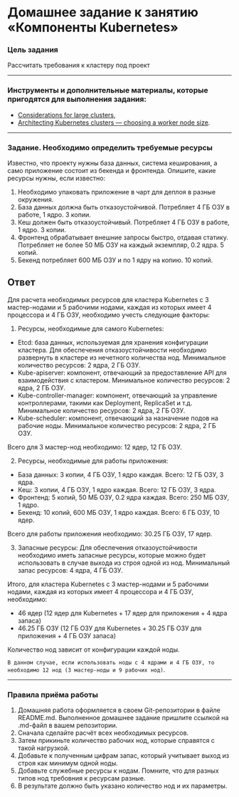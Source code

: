 # Домашнее задание к занятию «Компоненты Kubernetes»

### Цель задания

Рассчитать требования к кластеру под проект

---

### Инструменты и дополнительные материалы, которые пригодятся для выполнения задания:

- [Considerations for large clusters](https://kubernetes.io/docs/setup/best-practices/cluster-large/),
- [Architecting Kubernetes clusters — choosing a worker node size](https://learnk8s.io/kubernetes-node-size).

---

### Задание. Необходимо определить требуемые ресурсы

Известно, что проекту нужны база данных, система кеширования, а само приложение состоит из бекенда и фронтенда. Опишите, какие ресурсы нужны, если известно:

1. Необходимо упаковать приложение в чарт для деплоя в разные окружения.
2. База данных должна быть отказоустойчивой. Потребляет 4 ГБ ОЗУ в работе, 1 ядро. 3 копии.
3. Кеш должен быть отказоустойчивый. Потребляет 4 ГБ ОЗУ в работе, 1 ядро. 3 копии.
4. Фронтенд обрабатывает внешние запросы быстро, отдавая статику. Потребляет не более 50 МБ ОЗУ на каждый экземпляр, 0.2 ядра. 5 копий.
5. Бекенд потребляет 600 МБ ОЗУ и по 1 ядру на копию. 10 копий.

## Ответ

Для расчета необходимых ресурсов для кластера Kubernetes с 3 мастер-нодами и 5 рабочими нодами, каждая из которых имеет 4 процессора и 4 ГБ ОЗУ, необходимо учесть следующие факторы:

1. Ресурсы, необходимые для самого Kubernetes:

- Etcd: база данных, используемая для хранения конфигурации кластера. Для обеспечения отказоустойчивости необходимо развернуть в кластере из нечетного количества нод. Минимальное количество ресурсов: 2 ядра, 2 ГБ ОЗУ.
- Kube-apiserver: компонент, отвечающий за предоставление API для взаимодействия с кластером. Минимальное количество ресурсов: 2 ядра, 2 ГБ ОЗУ.
- Kube-controller-manager: компонент, отвечающий за управление контроллерами, такими как Deployment, ReplicaSet и т.д. Минимальное количество ресурсов: 2 ядра, 2 ГБ ОЗУ.
- Kube-scheduler: компонент, отвечающий за назначение подов на рабочие ноды. Минимальное количество ресурсов: 2 ядра, 2 ГБ ОЗУ.

Всего для 3 мастер-нод необходимо: 12 ядер, 12 ГБ ОЗУ.

2. Ресурсы, необходимые для работы приложения:

- База данных: 3 копии, 4 ГБ ОЗУ, 1 ядро каждая. Всего: 12 ГБ ОЗУ, 3 ядра.
- Кеш: 3 копии, 4 ГБ ОЗУ, 1 ядро каждая. Всего: 12 ГБ ОЗУ, 3 ядра.
- Фронтенд: 5 копий, 50 МБ ОЗУ, 0.2 ядра каждая. Всего: 250 МБ ОЗУ, 1 ядро.
- Бекенд: 10 копий, 600 МБ ОЗУ, 1 ядро каждая. Всего: 6 ГБ ОЗУ, 10 ядер.

Всего для работы приложения необходимо: 30.25 ГБ ОЗУ, 17 ядер.

3. Запасные ресурсы: Для обеспечения отказоустойчивости необходимо иметь запасные ресурсы, которые можно будет использовать в случае выхода из строя одной из нод. Минимальный запас ресурсов: 4 ядра, 4 ГБ ОЗУ.

Итого, для кластера Kubernetes с 3 мастер-нодами и 5 рабочими нодами, каждая из которых имеет 4 процессора и 4 ГБ ОЗУ, необходимо:

- 46 ядер (12 ядер для Kubernetes + 17 ядер для приложения + 4 ядра запаса)
- 46.25 ГБ ОЗУ (12 ГБ ОЗУ для Kubernetes + 30.25 ГБ ОЗУ для приложения + 4 ГБ ОЗУ запаса)

Количество нод зависит от конфигурации каждой ноды.

`В данном случае, если использовать ноды с 4 ядрами и 4 ГБ ОЗУ, то необходимо 12 нод (3 мастер-ноды и 9 рабочих нод)`.

---

### Правила приёма работы

1. Домашняя работа оформляется в своем Git-репозитории в файле README.md. Выполненное домашнее задание пришлите ссылкой на .md-файл в вашем репозитории.
2. Сначала сделайте расчёт всех необходимых ресурсов.
3. Затем прикиньте количество рабочих нод, которые справятся с такой нагрузкой.
4. Добавьте к полученным цифрам запас, который учитывает выход из строя как минимум одной ноды.
5. Добавьте служебные ресурсы к нодам. Помните, что для разных типов нод требовния к ресурсам разные.
6. В результате должно быть указано количество нод и их параметры.
